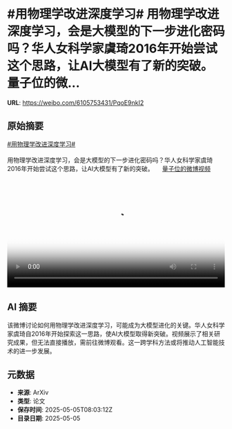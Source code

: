 # #用物理学改进深度学习# 用物理学改进深度学习，会是大模型的下一步进化密码吗？华人女科学家虞琦2016年开始尝试这个思路，让AI大模型有了新的突破。 量子位的微...

**URL**: https://weibo.com/6105753431/PqoE9nkI2

## 原始摘要

<a href="https://m.weibo.cn/search?containerid=231522type%3D1%26t%3D10%26q%3D%23%E7%94%A8%E7%89%A9%E7%90%86%E5%AD%A6%E6%94%B9%E8%BF%9B%E6%B7%B1%E5%BA%A6%E5%AD%A6%E4%B9%A0%23&amp;extparam=%23%E7%94%A8%E7%89%A9%E7%90%86%E5%AD%A6%E6%94%B9%E8%BF%9B%E6%B7%B1%E5%BA%A6%E5%AD%A6%E4%B9%A0%23" data-hide=""><span class="surl-text">#用物理学改进深度学习#</span></a> <br><br>用物理学改进深度学习，会是大模型的下一步进化密码吗？华人女科学家虞琦2016年开始尝试这个思路，让AI大模型有了新的突破。 <a href="https://video.weibo.com/show?fid=1034:5162703992324190" data-hide=""><span class="url-icon"><img style="width: 1rem;height: 1rem" src="https://h5.sinaimg.cn/upload/2015/09/25/3/timeline_card_small_video_default.png" referrerpolicy="no-referrer"></span><span class="surl-text">量子位的微博视频</span></a> <br clear="both"><div style="clear: both"></div><video controls="controls" poster="https://tvax4.sinaimg.cn/orj480/006Fd7o3ly1i13th6gucgj30u01hc44j.jpg" style="width: 100%"><source src="https://f.video.weibocdn.com/o0/kbWJyWz9lx08nZitty4E01041200oHsR0E010.mp4?label=mp4_720p&amp;template=720x1280.24.0&amp;ori=0&amp;ps=1CwnkDw1GXwCQx&amp;Expires=1746435763&amp;ssig=5EBDYloY%2FM&amp;KID=unistore,video"><source src="https://f.video.weibocdn.com/o0/GshZvQtplx08nZitcSr601041200eQ8h0E010.mp4?label=mp4_hd&amp;template=540x960.24.0&amp;ori=0&amp;ps=1CwnkDw1GXwCQx&amp;Expires=1746435763&amp;ssig=DjxeYtqS70&amp;KID=unistore,video"><source src="https://f.video.weibocdn.com/o0/gBOE2OA9lx08nZisAXs4010412007HZu0E010.mp4?label=mp4_ld&amp;template=360x640.24.0&amp;ori=0&amp;ps=1CwnkDw1GXwCQx&amp;Expires=1746435763&amp;ssig=EjQPiW%2F%2BPQ&amp;KID=unistore,video"><p>视频无法显示，请前往<a href="https://video.weibo.com/show?fid=1034%3A5162703992324190" target="_blank" rel="noopener noreferrer">微博视频</a>观看。</p></video>

## AI 摘要

该微博讨论如何用物理学改进深度学习，可能成为大模型进化的关键。华人女科学家虞琦自2016年开始探索这一思路，使AI大模型取得新突破。视频展示了相关研究成果，但无法直接播放，需前往微博观看。这一跨学科方法或将推动人工智能技术的进一步发展。

## 元数据

- **来源**: ArXiv
- **类型**: 论文
- **保存时间**: 2025-05-05T08:03:12Z
- **目录日期**: 2025-05-05
